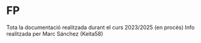 # FP
Tota la documentació realitzada durant el curs 2023/2025 (en procés)
Info realitzada per Marc Sánchez (Keita58)
